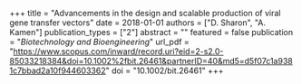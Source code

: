 +++
title = "Advancements in the design and scalable production of viral gene transfer vectors"
date = 2018-01-01
authors = ["D. Sharon", "A. Kamen"]
publication_types = ["2"]
abstract = ""
featured = false
publication = "*Biotechnology and Bioengineering*"
url_pdf = "https://www.scopus.com/inward/record.uri?eid=2-s2.0-85033218384&doi=10.1002%2fbit.26461&partnerID=40&md5=d5f07c1a9381c7bbad2a10f944603362"
doi = "10.1002/bit.26461"
+++

